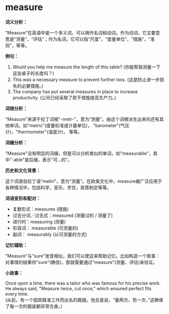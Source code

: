 # measure

**词义分析：**

  

"Measure"在英语中是一个多义词，可以用作名词和动词。作为动词，它主要意思是“测量”，“评估”；作为名词，它可以指“尺度”，“度量单位”，“措施”，“准则”，等等。

  

**例句：**

  

1.  Would you help me measure the length of this table? (你能帮我测量一下这张桌子的长度吗？)
2.  This was a necessary measure to prevent further loss. (这是防止进一步损失的必要措施。)
3.  The company has put several measures in place to increase productivity. (公司已经采取了若干措施提高生产力。)

  

**词根分析：**

  

"Measure"来源于拉丁词根"-metr-"，意为“测量”。由这个词根派生出来的还有其他单词，如"metric"(度量标准或计量单位)， "barometer"(气压计)，"thermometer"(温度计)， 等等。

  

**词缀分析：**

  

"Measure"没有明显的词缀，但是可以分析类似的单词，如"measurable"，其中"-able"是后缀，表示“可...的”。

  

**历史和文化背景：**

  

这个词源自拉丁语“metiri”，意为“测量”。在欧美文化中，measure被广泛应用于各种情况中，包括科学，音乐，烹饪，政策制定等等。

  

**词语变形和配对：**

  

*   复数形式：measures (措施)
*   过去分词／过去式：measured (测量过的 / 测量了)
*   进行时：measuring (测量)
*   形容词： measurable (可测量的)
*   副词： measurably (以可测量的方式)

  

**记忆辅助：**

  

"Measure"与"sure"发音相似，我们可以使这来帮助记忆。比如构造一个故事：对事情的结果你"sure"(确信)，那就需要通过"measure"(测量、评估)来验证。

  

**小故事：**

  

Once upon a time, there was a tailor who was famous for his precise work. He always said, "Measure twice, cut once," which ensured perfect fits every time.  
(从前，有一个因其精准工作而出名的裁缝。他总是说，“量两次，剪一次，”这确保了每一次的服装都非常合身。)
